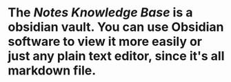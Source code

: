 # The _Notes Knowledge Base_ is a obsidian vault. You can use Obsidian software to view it more easily or just any plain text editor, since it's all markdown file.